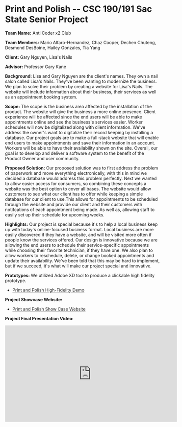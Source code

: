 # Print and Polish -- CSC 190/191 Sac State Senior Project

**Team Name:** Anti Coder x2 Club

**Team Members:** Mario Alfaro-Hernandez, Chaz Cooper, Dechen Chuteng, Desmond DesBoine, Hailey Gonzales, Tia Yang

**Client:** Gary Nguyen, Lisa's Nails

**Advisor:** Professor Gary Kane

**Background:** Lisa and Gary Nguyen are the client's names. They own a nail salon called Lisa's Nails. They've been wanting to modernize the business. We plan to solve their problem by creating a website for Lisa's Nails. The website will include information about their business, their services as well as an appointment booking system.

**Scope:** The scope is the business area affected by the installation of the product. The website will give the business a more online presence. Client experience will be affected since the end users will be able to make appointments online and see the business's services easier. Worker schedules will now be digitalized along with client information. We've address the owner's want to digitalize their record keeping by installing a database. Our project goals are to make a full-stack website that will enable end users to make appointments and save their information in an account. Workers will be able to have their availability shown on the site. Overall, our goal is to develop and deliver a software system to the benefit of the Product Owner and user community.

**Proposed Solution:** Our proposed solution was to first address the problem of paperwork and move everything electronically, with this in mind we decided a database would address this problem perfectly. Next we wanted to allow easier access for consumers, so combining these concepts a website was the best option to cover all bases. The website would allow customers to see what our client has to offer while keeping a simple database for our client to use.This allows for appointments to be scheduled through the website and provide our client and their customers with notifcations of each appointment being made. As well as, allowing staff to easily set up their schedule for upcoming weeks.

**Highlights:** Our project is special because it's to help a local business keep up with today's online-focused business format. Local business are more easily discovered if they have a website, and will be visited more often if people know the services offered. Our design is innovative because we are allowing the end users to schedule their service-specific appointments while choosing their favorite technician, if they have one. We also plan to allow workers to reschedule, delete, or change booked appointments and update their availability. We've been told that this may be hard to implement, but if we succeed, it's what will make our project special and innovative.

**Prototypes:** We utilized Adobe XD tool to produce a clickable high fidelity prototype.

- [Print and Polish High-Fidelity Demo](https://xd.adobe.com/view/bf39d4ea-35a7-472f-a6e6-fb0c351da254-ea6a/?fullscreen&hints=off)

**Project Showcase Website:**
- [Print and Polish Show Case Website](https://anticoderx2club.github.io)

**Project Final Presentation Video:**
<iframe width="560" height="315" src="https://www.youtube.com/embed/LcDx3qdhoZ0" title="YouTube video player" frameborder="0" allow="accelerometer; autoplay; clipboard-write; encrypted-media; gyroscope; picture-in-picture" allowfullscreen></iframe>



